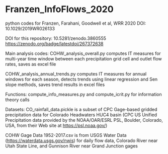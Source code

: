 # Franzen_InfoFlows_2020
python codes for Franzen, Farahani, Goodwell et al, WRR 2020
DOI: 10.1029/2019WR026133

DOI for this repository: 10.5281/zenodo.3860555
https://zenodo.org/badge/latestdoi/267372638

Main analysis codes:
COHW_analysis_overall.py computes IT measures for multi-year time window between each precipitation grid cell and outlet flow rates, saves as excel file

COHW_analysis_annual_trends.py computes IT measures for annual windows for each season, detects trends using linear regression and Sen slope methods, saves trend results in excel files


Functions: compute_info_measures.py and compute_icrit.py for information theory calls

Datasets: 
CO_rainfall_data.pickle is a subset of CPC Gage-based gridded precipitation data for Colorado Headwaters HUC4 basin (CPC US Unified Precipitation data provided by the NOAA/OAR/ESRL PSL, Boulder, Colorado, USA, from their Web site at https://psl.noaa.gov/)

COHW Gage Data 1952-2017.csv is from USGS Water Data (https://waterdata.usgs.gov/nwis) for daily flow data, Colorado River near Utah State Line, and Gunnison River near Grand Junction gages

